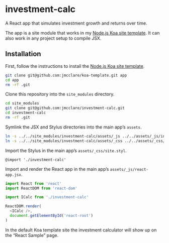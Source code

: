 # investment-calc #

A React app that simulates investment growth and returns over time.

The app is a site module that works in my [Node.js Koa site
template](https://github.com/jmcclare/koa-template). It can also work in any
project setup to compile JSX.


## Installation ##

First, follow the instructions to install the [Node.js Koa site
template](https://github.com/jmcclare/koa-template).

```bash
git clone git@github.com:jmcclare/koa-template.git app
cd app
rm -rf .git
```

Clone this repository into the `site_modules` directory.

```bash
cd site_modules
git clone git@github.com:jmcclare/investment-calc.git
cd investment-calc
rm -rf .git
```

Symlink the JSX and Stylus directories into the main app’s `assets`.

```bash
ln -s ../../site_modules/investment-calc/assets/_js ../../assets/_js/investment-calc
ln -s ../../site_modules/investment-calc/assets/_css ../../assets/_css/investment-calc
```

Import the Stylus in the main app’s `assets/_css/site.styl`.

```stylus
@import './investment-calc'
```

Import and render the React app in the main app’s `assets/_js/react-app.jsx`.

```javascript
import React from 'react'
import ReactDOM from 'react-dom'

import ICalc from './investment-calc'

ReactDOM.render(
  <ICalc />,
  document.getElementById('react-root')
)
```

In the default Koa template site the investment calculator will show up on the
“React Sample” page.
